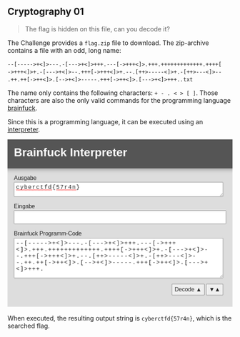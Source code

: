 ## Cryptography 01
> The flag is hidden on this file, can you decode it?

The Challenge provides a `flag.zip` file to download. The zip-archive contains a file with an odd, long name:
```txt
--[----->+<]>---.-[--->+<]>+++.---[->+++<]>.+++.+++++++++++++.++++[
->+++<]>+.-[--->+<]>--.+++[->+++<]>+.--.[++>-----<]>+.-[++>---<]>--
.++.++[->++<]>.[-->+<]>-----.+++[->++<]>.[--->+<]>+++..txt
```

The name only contains the following characters: `+ - . < > [ ]`. Those characters are also the only valid commands for the programming language [brainfuck](https://en.wikipedia.org/wiki/Brainfuck).

Since this is a programming language, it can be executed using an [interpreter](https://gc.de/gc/brainfuck/).

![Brainfuck Interpreter](crypto1/brainfuck.png)

When executed, the resulting output string is `cyberctfd{57r4n}`, which is the searched flag.